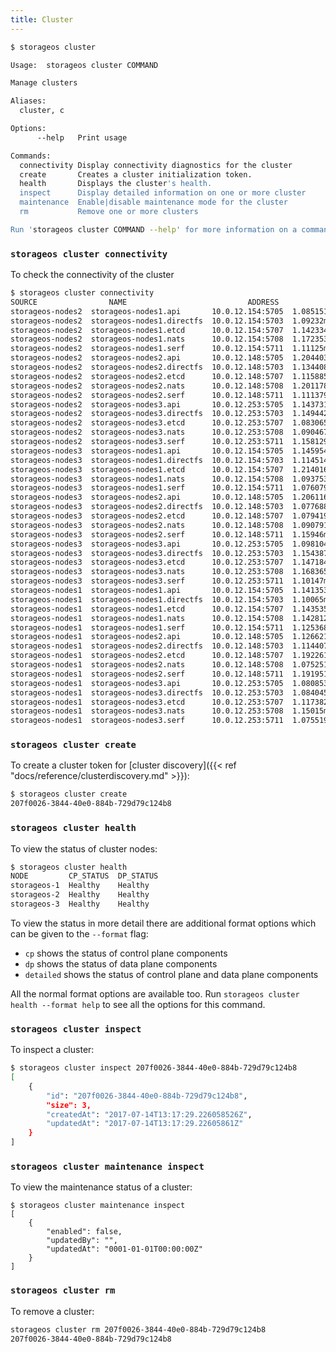 ```yaml
---
title: Cluster
---
```


```bash
$ storageos cluster

Usage:	storageos cluster COMMAND

Manage clusters

Aliases:
  cluster, c

Options:
      --help   Print usage

Commands:
  connectivity Display connectivity diagnostics for the cluster
  create       Creates a cluster initialization token.
  health       Displays the cluster's health.
  inspect      Display detailed information on one or more cluster
  maintenance  Enable|disable maintenance mode for the cluster
  rm           Remove one or more clusters

Run 'storageos cluster COMMAND --help' for more information on a command.
```
### `storageos cluster connectivity`
To check the connectivity of the cluster
```bash
$ storageos cluster connectivity
SOURCE                NAME                           ADDRESS           LATENCY     STATUS  MESSAGE
storageos-nodes2  storageos-nodes1.api       10.0.12.154:5705  1.085151ms  OK      
storageos-nodes2  storageos-nodes1.directfs  10.0.12.154:5703  1.09232ms   OK      
storageos-nodes2  storageos-nodes1.etcd      10.0.12.154:5707  1.142334ms  OK      
storageos-nodes2  storageos-nodes1.nats      10.0.12.154:5708  1.172353ms  OK      
storageos-nodes2  storageos-nodes1.serf      10.0.12.154:5711  1.11125ms   OK      
storageos-nodes2  storageos-nodes2.api       10.0.12.148:5705  1.204403ms  OK      
storageos-nodes2  storageos-nodes2.directfs  10.0.12.148:5703  1.134408ms  OK      
storageos-nodes2  storageos-nodes2.etcd      10.0.12.148:5707  1.115885ms  OK      
storageos-nodes2  storageos-nodes2.nats      10.0.12.148:5708  1.201178ms  OK      
storageos-nodes2  storageos-nodes2.serf      10.0.12.148:5711  1.111379ms  OK      
storageos-nodes2  storageos-nodes3.api       10.0.12.253:5705  1.143731ms  OK      
storageos-nodes2  storageos-nodes3.directfs  10.0.12.253:5703  1.149442ms  OK      
storageos-nodes2  storageos-nodes3.etcd      10.0.12.253:5707  1.083065ms  OK      
storageos-nodes2  storageos-nodes3.nats      10.0.12.253:5708  1.090467ms  OK      
storageos-nodes2  storageos-nodes3.serf      10.0.12.253:5711  1.158129ms  OK      
storageos-nodes3  storageos-nodes1.api       10.0.12.154:5705  1.145954ms  OK      
storageos-nodes3  storageos-nodes1.directfs  10.0.12.154:5703  1.114514ms  OK      
storageos-nodes3  storageos-nodes1.etcd      10.0.12.154:5707  1.214016ms  OK      
storageos-nodes3  storageos-nodes1.nats      10.0.12.154:5708  1.093753ms  OK      
storageos-nodes3  storageos-nodes1.serf      10.0.12.154:5711  1.076079ms  OK      
storageos-nodes3  storageos-nodes2.api       10.0.12.148:5705  1.206116ms  OK      
storageos-nodes3  storageos-nodes2.directfs  10.0.12.148:5703  1.077688ms  OK      
storageos-nodes3  storageos-nodes2.etcd      10.0.12.148:5707  1.079419ms  OK      
storageos-nodes3  storageos-nodes2.nats      10.0.12.148:5708  1.090791ms  OK      
storageos-nodes3  storageos-nodes2.serf      10.0.12.148:5711  1.15946ms   OK      
storageos-nodes3  storageos-nodes3.api       10.0.12.253:5705  1.098104ms  OK      
storageos-nodes3  storageos-nodes3.directfs  10.0.12.253:5703  1.154387ms  OK      
storageos-nodes3  storageos-nodes3.etcd      10.0.12.253:5707  1.147184ms  OK      
storageos-nodes3  storageos-nodes3.nats      10.0.12.253:5708  1.168365ms  OK      
storageos-nodes3  storageos-nodes3.serf      10.0.12.253:5711  1.10147ms   OK      
storageos-nodes1  storageos-nodes1.api       10.0.12.154:5705  1.141353ms  OK      
storageos-nodes1  storageos-nodes1.directfs  10.0.12.154:5703  1.10065ms   OK      
storageos-nodes1  storageos-nodes1.etcd      10.0.12.154:5707  1.143535ms  OK      
storageos-nodes1  storageos-nodes1.nats      10.0.12.154:5708  1.142812ms  OK      
storageos-nodes1  storageos-nodes1.serf      10.0.12.154:5711  1.125368ms  OK      
storageos-nodes1  storageos-nodes2.api       10.0.12.148:5705  1.126621ms  OK      
storageos-nodes1  storageos-nodes2.directfs  10.0.12.148:5703  1.114407ms  OK      
storageos-nodes1  storageos-nodes2.etcd      10.0.12.148:5707  1.192261ms  OK      
storageos-nodes1  storageos-nodes2.nats      10.0.12.148:5708  1.075251ms  OK      
storageos-nodes1  storageos-nodes2.serf      10.0.12.148:5711  1.191951ms  OK      
storageos-nodes1  storageos-nodes3.api       10.0.12.253:5705  1.080853ms  OK      
storageos-nodes1  storageos-nodes3.directfs  10.0.12.253:5703  1.084045ms  OK      
storageos-nodes1  storageos-nodes3.etcd      10.0.12.253:5707  1.117382ms  OK      
storageos-nodes1  storageos-nodes3.nats      10.0.12.253:5708  1.15015ms   OK      
storageos-nodes1  storageos-nodes3.serf      10.0.12.253:5711  1.075519ms  OK
```

### `storageos cluster create`

To create a cluster token for [cluster discovery]({{< ref
"docs/reference/clusterdiscovery.md" >}}):

```bash
$ storageos cluster create
207f0026-3844-40e0-884b-729d79c124b8
```

### `storageos cluster health`

To view the status of cluster nodes:

```bash
$ storageos cluster health
NODE         CP_STATUS  DP_STATUS
storageos-1  Healthy    Healthy
storageos-2  Healthy    Healthy
storageos-3  Healthy    Healthy
```

To view the status in more detail there are additional format
options which can be given to the `--format` flag:

- `cp` shows the status of control plane components
- `dp` shows the status of data plane components
- `detailed` shows the status of control plane and data plane components

All the normal format options are available too. Run `storageos cluster health --format help`
to see all the options for this command.

### `storageos cluster inspect`

To inspect a cluster:
```bash
$ storageos cluster inspect 207f0026-3844-40e0-884b-729d79c124b8
[
    {
        "id": "207f0026-3844-40e0-884b-729d79c124b8",
        "size": 3,
        "createdAt": "2017-07-14T13:17:29.226058526Z",
        "updatedAt": "2017-07-14T13:17:29.22605861Z"
    }
]
```
### `storageos cluster maintenance inspect`
To view the maintenance status of a cluster:
```
$ storageos cluster maintenance inspect
[
    {
        "enabled": false,
        "updatedBy": "",
        "updatedAt": "0001-01-01T00:00:00Z"
    }
]

```

### `storageos cluster rm`

To remove a cluster:
```bash
storageos cluster rm 207f0026-3844-40e0-884b-729d79c124b8
207f0026-3844-40e0-884b-729d79c124b8
```
